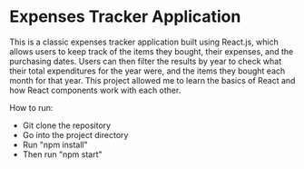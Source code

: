 # Expenses Tracker Application

This is a classic expenses tracker application built using React.js, which allows users to keep track of the items they bought, their expenses, and the purchasing dates. Users can then filter the results by year to check what their total expenditures for the year were, and the items they bought each month for that year. 
This project allowed me to learn the basics of React and how React components work with each other.

How to run:
- Git clone the repository
- Go into the project directory
- Run "npm install"
- Then run "npm start"
